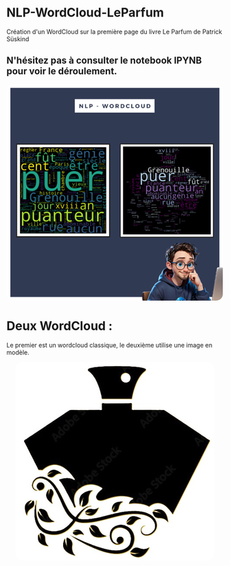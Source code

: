 # NLP-WordCloud-LeParfum
Création d'un WordCloud sur la première page du livre Le Parfum de Patrick Süskind
## N'hésitez pas à consulter le notebook IPYNB pour voir le déroulement.


<p align="center">
    <img src="./Projet NLP WordCloud.png" style="border-radius: 15px">
</p>

# Deux WordCloud : 
Le premier est un wordcloud classique, le deuxième utilise une image en modèle.

<p align="center">
    <img src="./Parfum.jpg" style="border-radius: 15px">
</p>
